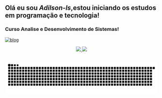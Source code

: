 
##  Olá eu sou _*Adilson-ls*_,estou iniciando os estudos em programação e tecnologia!
 
### Curso Analise e Desenvolvimento de Sistemas!

[![ blog ](https://img.shields.io/badge/LinkedIn-0077B5?style=for-the-badge&logo=linkedin&logoColor=white)](https://www.linkedin.com/in/adilson-ls/)

<div align = "center">
  <a href="https://github.com/Adilson-ls">
  <img height = "180em" src = "https://github-readme-stats.vercel.app/api?username=Adilson-ls&show_icons=true&theme=dracula&include_all_commits=true&count_private=true" />
  <img height = "180em" src = "https://github-readme-stats.vercel.app/api/top-langs/?username=Adilson-ls&layout=compact&langs_count=6&theme=dracula" /> 
</div>

##
 
 ![ Animação da Cobra ](https://github.com/Adilson-ls/Adilson-ls/blob/output/Adilson-ls/cb.svg)
 
 
